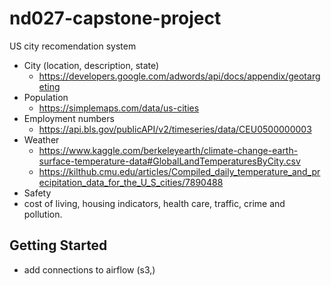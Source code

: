 # nd027-capstone-project

US city recomendation system

* City (location, description, state)
  * https://developers.google.com/adwords/api/docs/appendix/geotargeting
* Population 
  * https://simplemaps.com/data/us-cities
* Employment numbers
  * https://api.bls.gov/publicAPI/v2/timeseries/data/CEU0500000003
* Weather
  * https://www.kaggle.com/berkeleyearth/climate-change-earth-surface-temperature-data#GlobalLandTemperaturesByCity.csv
  * https://kilthub.cmu.edu/articles/Compiled_daily_temperature_and_precipitation_data_for_the_U_S_cities/7890488
* Safety
* cost of living, housing indicators, health care, traffic, crime and pollution.
  
## Getting Started

* add connections to airflow (s3,)